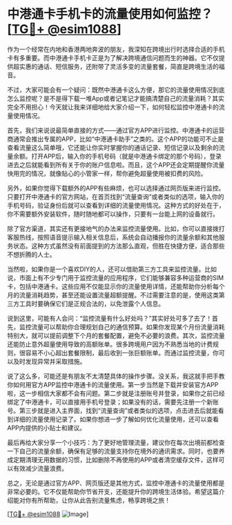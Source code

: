 # 中港通卡手机卡的流量使用如何监控？[[TG💪+ @esim1088](https://t.me/s/esim1088)]

作为一个经常在内地和香港两地奔波的朋友，我深知在跨境出行时选择合适的手机卡有多重要。而中港通卡手机卡正是为了解决跨境通信问题而生的神器。它不仅提供超实惠的通话、短信服务，还附带了灵活多变的流量套餐，简直是跨境生活的福音。

不过，大家可能会有一个疑问：既然中港通卡这么方便，那它的流量使用情况到底怎么监控呢？是不是得下载一堆App或者记笔记才能搞清楚自己的流量消耗？其实完全不用担心！今天就让我来详细地给大家介绍一下，如何轻松监控中港通卡的流量使用情况。

首先，我们来说说最简单直接的方式——通过官方APP进行监控。中港通卡的运营商通常会推出专属的APP，比如“中港通卡助手”之类的。这个APP的功能可不止是查看流量这么简单哦，它还能让你实时掌握你的通话记录、短信记录以及剩余的流量余额。打开APP后，输入你的手机号码（就是中港通卡绑定的那个号码），登录进去之后就能看到所有关于你的账户信息啦。而且，这个APP还会定期提醒你流量快用完的情况，就像贴心的小管家一样，帮你避免超量使用被扣费的风险。

另外，如果你觉得下载额外的APP有些麻烦，也可以选择通过网页版来进行监控。只要打开中港通卡的官方网站，在首页找到“流量查询”或者类似的选项，输入你的手机号码，验证身份后就可以查看到详细的流量使用情况。这种方式的好处在于，你不需要额外安装软件，随时随地都可以操作，只要有一台能上网的设备就行。

除了官方渠道，其实还有更接地气的办法来监控流量使用。比如，你可以直接拨打客服热线，按照语音提示输入相关信息后，系统会自动播报你的流量余额和其他服务状态。这种方式虽然没有前面提到的方法那么直观，但胜在快捷方便，适合那些不想折腾的人士。

当然啦，如果你是一个喜欢DIY的人，还可以借助第三方工具来监控流量。比如说，市面上有不少专门用于监控流量的应用程序，它们能够兼容多种运营商的SIM卡，包括中港通卡。这些应用不仅能显示你的流量使用详情，还能帮助你分析每个月的流量消耗趋势，甚至还能设置流量超额提醒。不过需要注意的是，使用这类第三方工具时要确保它们是正规合法的，以免泄露个人信息。

说到这里，可能有人会问：“监控流量有什么好处吗？”其实好处可多了去了！首先，监控流量可以帮助你合理规划自己的通信预算。如果你发现某个月份流量消耗特别大，就可以提前调整下个月的套餐配置，避免不必要的浪费。其次，监控流量还能防止意外超量使用导致的高额账单。很多跨境用户因为不熟悉当地的计费规则，很容易不小心超出套餐限制，最后收到一张巨额账单。而通过监控流量，你可以及时发现异常并采取措施。

说了这么多，可能还是有朋友不太清楚具体的操作步骤。没关系，我这就手把手教你如何用官方APP监控中港通卡的流量使用。第一步当然是下载并安装官方APP啦，这一步相信大家都不会有问题。第二步就是注册账号并登录，如果你之前已经绑定了中港通卡，可以直接用手机号登录；如果没有的话，需要先注册一个新账号。第三步就是进入主界面，找到“流量查询”或者类似的选项，点击进去后就能看到详细的流量使用记录了。如果你想进一步了解如何优化流量使用，还可以查看APP内提供的小贴士和建议。

最后再给大家分享一个小技巧：为了更好地管理流量，建议你在每次出境前都检查一下自己的流量余额，确保有足够的流量支持你在境外的通讯需求。同时，也要养成定期清理无用数据的习惯，比如删除不再使用的APP或者清空缓存文件，这样可以有效减少流量浪费。

总之，无论是通过官方APP、网页版还是其他方式，监控中港通卡的流量使用都是非常必要的。它不仅能帮助你节省开支，还能提升你的跨境生活体验。希望这篇介绍能对你有所帮助，让你从此告别流量焦虑，畅享跨境之旅！

[[TG💪+ @esim1088](https://t.me/s/esim1088) ![Image](https://i.postimg.cc/4NQfJmqS/Snipaste-2025-05-13-00-14-12.png)]